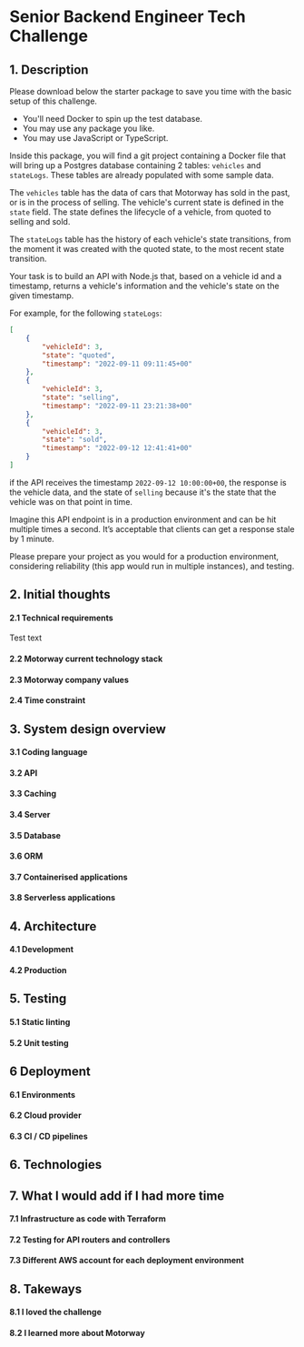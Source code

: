 <!-- Install requirements:
 - docker (https://docs.docker.com/get-docker/)

To initialize this project, run `docker compose up` from the root of this project. This will build and seed the database. By default the database runs on port `5432` and is also exposed on `5432`, if you want to change this you can update `docker-compose.yml`. -->

# Senior Backend Engineer Tech Challenge

## 1. Description

Please download below the starter package to save you time with the basic setup of this challenge.

-   You'll need Docker to spin up the test database.
-   You may use any package you like.
-   You may use JavaScript or TypeScript.

Inside this package, you will find a git project containing a Docker file that will bring up a Postgres database containing 2 tables: `vehicles` and `stateLogs`. These tables are already populated with some sample data.

The `vehicles` table has the data of cars that Motorway has sold in the past, or is in the process of selling. The vehicle's current state is defined in the `state` field. The state defines the lifecycle of a vehicle, from quoted to selling and sold.

The `stateLogs` table has the history of each vehicle's state transitions, from the moment it was created with the quoted state, to the most recent state transition.

Your task is to build an API with Node.js that, based on a vehicle id and a timestamp, returns a vehicle's information and the vehicle's state on the given timestamp.

For example, for the following `stateLogs`:

```json
[
    {
        "vehicleId": 3,
        "state": "quoted",
        "timestamp": "2022-09-11 09:11:45+00"
    },
    {
        "vehicleId": 3,
        "state": "selling",
        "timestamp": "2022-09-11 23:21:38+00"
    },
    {
        "vehicleId": 3,
        "state": "sold",
        "timestamp": "2022-09-12 12:41:41+00"
    }
]
```

if the API receives the timestamp `2022-09-12 10:00:00+00`, the response is the vehicle data, and the state of `selling` because it's the state that the vehicle was on that point in time.

Imagine this API endpoint is in a production environment and can be hit multiple times a second. It’s acceptable that clients can get a response stale by 1 minute.

Please prepare your project as you would for a production environment, considering reliability (this app would run in multiple instances), and testing.

## 2. Initial thoughts

#### 2.1 Technical requirements

Test text

#### 2.2 Motorway current technology stack

#### 2.3 Motorway company values

#### 2.4 Time constraint

## 3. System design overview

#### 3.1 Coding language

#### 3.2 API

#### 3.3 Caching

#### 3.4 Server

#### 3.5 Database

#### 3.6 ORM

#### 3.7 Containerised applications

#### 3.8 Serverless applications

## 4. Architecture

#### 4.1 Development

#### 4.2 Production

## 5. Testing

#### 5.1 Static linting

#### 5.2 Unit testing

## 6 Deployment

#### 6.1 Environments

#### 6.2 Cloud provider

#### 6.3 CI / CD pipelines

## 6. Technologies

## 7. What I would add if I had more time

#### 7.1 Infrastructure as code with Terraform

#### 7.2 Testing for API routers and controllers

#### 7.3 Different AWS account for each deployment environment

## 8. Takeways

#### 8.1 I loved the challenge

#### 8.2 I learned more about Motorway
